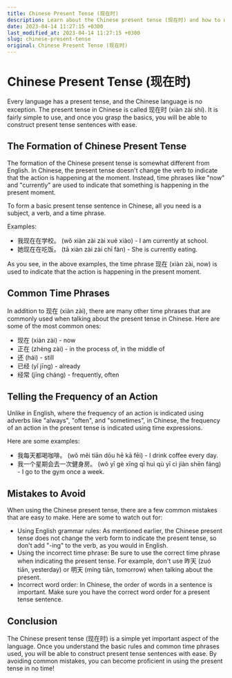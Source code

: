 ```yaml
---
title: Chinese Present Tense (现在时)
description: Learn about the Chinese present tense (现在时) and how to use it in sentences.
date: 2023-04-14 11:27:15 +0300
last_modified_at: 2023-04-14 11:27:15 +0300
slug: chinese-present-tense
original: Chinese Present Tense (现在时)
---
```

# Chinese Present Tense (现在时)

Every language has a present tense, and the Chinese language is no exception. The present tense in Chinese is called 现在时 (xiàn zài shí). It is fairly simple to use, and once you grasp the basics, you will be able to construct present tense sentences with ease.

## The Formation of Chinese Present Tense

The formation of the Chinese present tense is somewhat different from English. In Chinese, the present tense doesn't change the verb to indicate that the action is happening at the moment. Instead, time phrases like "now" and "currently" are used to indicate that something is happening in the present moment.

To form a basic present tense sentence in Chinese, all you need is a subject, a verb, and a time phrase.

Examples:

- 我现在在学校。 (wǒ xiàn zài zài xué xiào) - I am currently at school.
- 她现在在吃饭。 (tā xiàn zài zài chī fàn) - She is currently eating.

As you see, in the above examples, the time phrase 现在 (xiàn zài, now) is used to indicate that the action is happening in the present moment.

## Common Time Phrases

In addition to 现在 (xiàn zài), there are many other time phrases that are commonly used when talking about the present tense in Chinese. Here are some of the most common ones:

- 现在 (xiàn zài) - now
- 正在 (zhèng zài) - in the process of, in the middle of
- 还 (hái) - still
- 已经 (yǐ jīng) - already
- 经常 (jīng cháng) - frequently, often

## Telling the Frequency of an Action

Unlike in English, where the frequency of an action is indicated using adverbs like "always", "often", and "sometimes", in Chinese, the frequency of an action in the present tense is indicated using time expressions.

Here are some examples:

- 我每天都喝咖啡。 (wǒ měi tiān dōu hē kā fēi) - I drink coffee every day.
- 我一个星期会去一次健身房。 (wǒ yī gè xīng qī huì qù yī cì jiàn shēn fáng) - I go to the gym once a week.

## Mistakes to Avoid

When using the Chinese present tense, there are a few common mistakes that are easy to make. Here are some to watch out for:

- Using English grammar rules: As mentioned earlier, the Chinese present tense does not change the verb form to indicate the present tense, so don't add "-ing" to the verb, as you would in English.
- Using the incorrect time phrase: Be sure to use the correct time phrase when indicating the present tense. For example, don't use 昨天 (zuó tiān, yesterday) or 明天 (míng tiān, tomorrow) when talking about the present.
- Incorrect word order: In Chinese, the order of words in a sentence is important. Make sure you have the correct word order for a present tense sentence.

## Conclusion

The Chinese present tense (现在时) is a simple yet important aspect of the language. Once you understand the basic rules and common time phrases used, you will be able to construct present tense sentences with ease. By avoiding common mistakes, you can become proficient in using the present tense in no time!